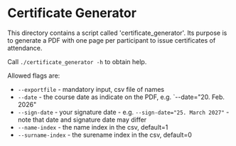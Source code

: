 # Certificate Generator

This directory contains a script called 'certificate_generator'. Its purpose is to generate a PDF with one page per participant to issue certificates of attendance.

Call `./certificate_generator -h` to obtain help.

Allowed flags are:
- `--exportfile` - mandatory input, csv file of names
- `--date`       - the course date as indicate on the PDF, e.g. `--date="20. Feb. 2026"
- `--sign-date`  - your signature date - e.g. `--sign-date="25. March 2027"` - note that date and signature date may differ
- `--name-index` - the name index in the csv, default=1
- `--surname-index` - the surename index in the csv, default=0
